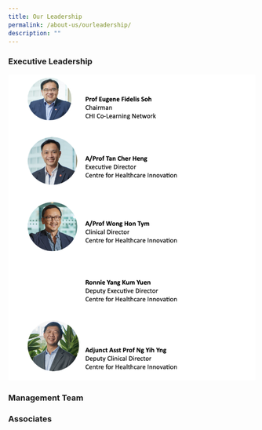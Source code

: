 ```yaml
---
title: Our Leadership
permalink: /about-us/ourleadership/
description: ""
---
```

### Executive Leadership 
![](/images/exec-leadership.png)

### Management Team


### Associates